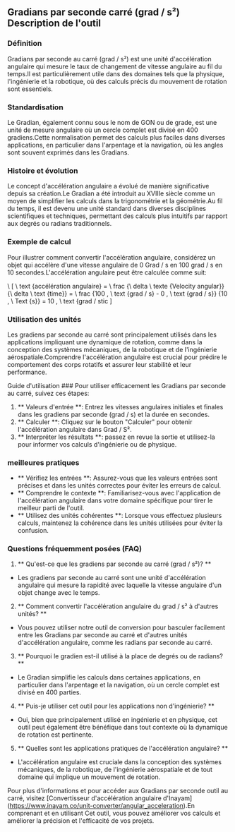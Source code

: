 ## Gradians par seconde carré (grad / s²) Description de l'outil

### Définition
Gradians par seconde au carré (grad / s²) est une unité d'accélération angulaire qui mesure le taux de changement de vitesse angulaire au fil du temps.Il est particulièrement utile dans des domaines tels que la physique, l'ingénierie et la robotique, où des calculs précis du mouvement de rotation sont essentiels.

### Standardisation
Le Gradian, également connu sous le nom de GON ou de grade, est une unité de mesure angulaire où un cercle complet est divisé en 400 gradiens.Cette normalisation permet des calculs plus faciles dans diverses applications, en particulier dans l'arpentage et la navigation, où les angles sont souvent exprimés dans les Gradians.

### Histoire et évolution
Le concept d'accélération angulaire a évolué de manière significative depuis sa création.Le Gradian a été introduit au XVIIIe siècle comme un moyen de simplifier les calculs dans la trigonométrie et la géométrie.Au fil du temps, il est devenu une unité standard dans diverses disciplines scientifiques et techniques, permettant des calculs plus intuitifs par rapport aux degrés ou radians traditionnels.

### Exemple de calcul
Pour illustrer comment convertir l'accélération angulaire, considérez un objet qui accélère d'une vitesse angulaire de 0 Grad / s en 100 grad / s en 10 secondes.L'accélération angulaire peut être calculée comme suit:

\ [
\ text {accélération angulaire} = \ frac {\ delta \ texte {Velocity angular}} {\ delta \ text {time}} = \ frac {100 \, \ text {grad / s} - 0 \, \ text {grad / s}} {10 \, \ Text {s}} = 10 \, \ text {grad / stic
\]

### Utilisation des unités
Les gradiens par seconde au carré sont principalement utilisés dans les applications impliquant une dynamique de rotation, comme dans la conception des systèmes mécaniques, de la robotique et de l'ingénierie aérospatiale.Comprendre l'accélération angulaire est crucial pour prédire le comportement des corps rotatifs et assurer leur stabilité et leur performance.

Guide d'utilisation ###
Pour utiliser efficacement les Gradians par seconde au carré, suivez ces étapes:

1. ** Valeurs d'entrée **: Entrez les vitesses angulaires initiales et finales dans les gradiens par seconde (grad / s) et la durée en secondes.
2. ** Calculer **: Cliquez sur le bouton "Calculer" pour obtenir l'accélération angulaire dans Grad / S².
3. ** Interpréter les résultats **: passez en revue la sortie et utilisez-la pour informer vos calculs d'ingénierie ou de physique.

### meilleures pratiques
- ** Vérifiez les entrées **: Assurez-vous que les valeurs entrées sont précises et dans les unités correctes pour éviter les erreurs de calcul.
- ** Comprendre le contexte **: Familiarisez-vous avec l'application de l'accélération angulaire dans votre domaine spécifique pour tirer le meilleur parti de l'outil.
- ** Utilisez des unités cohérentes **: Lorsque vous effectuez plusieurs calculs, maintenez la cohérence dans les unités utilisées pour éviter la confusion.

### Questions fréquemment posées (FAQ)

1. ** Qu'est-ce que les gradiens par seconde au carré (grad / s²)? **
- Les gradiens par seconde au carré sont une unité d'accélération angulaire qui mesure la rapidité avec laquelle la vitesse angulaire d'un objet change avec le temps.

2. ** Comment convertir l'accélération angulaire du grad / s² à d'autres unités? **
- Vous pouvez utiliser notre outil de conversion pour basculer facilement entre les Gradians par seconde au carré et d'autres unités d'accélération angulaire, comme les radians par seconde au carré.

3. ** Pourquoi le gradien est-il utilisé à la place de degrés ou de radians? **
- Le Gradian simplifie les calculs dans certaines applications, en particulier dans l'arpentage et la navigation, où un cercle complet est divisé en 400 parties.

4. ** Puis-je utiliser cet outil pour les applications non d'ingénierie? **
- Oui, bien que principalement utilisé en ingénierie et en physique, cet outil peut également être bénéfique dans tout contexte où la dynamique de rotation est pertinente.

5. ** Quelles sont les applications pratiques de l'accélération angulaire? **
- L'accélération angulaire est cruciale dans la conception des systèmes mécaniques, de la robotique, de l'ingénierie aérospatiale et de tout domaine qui implique un mouvement de rotation.

Pour plus d'informations et pour accéder aux Gradians par seconde outil au carré, visitez [Convertisseur d'accélération angulaire d'Inayam] (https://www.inayam.co/unit-converter/angular_acceleration).En comprenant et en utilisant Cet outil, vous pouvez améliorer vos calculs et améliorer la précision et l'efficacité de vos projets.